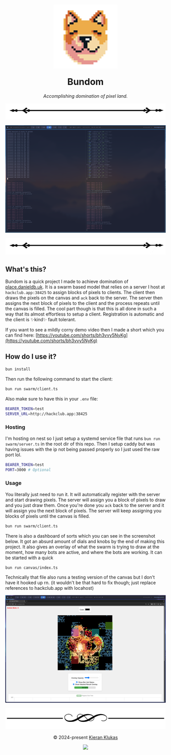 <h1 align="center">
    <img src="https://raw.githubusercontent.com/taciturnaxolotl/bundom/master/.github/images/corgi.png" width="200" alt="Logo"/><br/>
    <img src="https://raw.githubusercontent.com/taciturnaxolotl/carriage/master/.github/images/transparent.png" height="45" width="0px"/>
    Bundom
    <img src="https://raw.githubusercontent.com/taciturnaxolotl/carriage/master/.github/images/transparent.png" height="30" width="0px"/>
</h1>

<p align="center">
    <i>Accomplishing domination of pixel land.</i>
</p>

<p align="center">
	<img src="https://raw.githubusercontent.com/taciturnaxolotl/carriage/master/.github/images/line-break-thin.svg" />
</p>

<p align="center">
	<img src="https://raw.githubusercontent.com/taciturnaxolotl/bundom/master/.github/images/cli.png" />
</p>

<p align="center">
	<img src="https://raw.githubusercontent.com/taciturnaxolotl/carriage/master/.github/images/line-break-thin.svg" />
</p>

## What's this?

Bundom is a quick project I made to achieve domination of [place.danieldb.uk](https://place.danieldb.uk/). It is a swarm based model that relies on a server I host at `hackclub.app:38425` to assign blocks of pixels to clients. The client then draws the pixels on the canvas and `ack` back to the server. The server then assigns the next block of pixels to the client and the process repeats until the canvas is filled. The cool part though is that this is all done in such a way that its almost effortless to setup a client. Registration is automatic and the client is ✨kind✨ fault tolerant.  

If you want to see a mildly corny demo video then I made a short which you can find here: [https://youtube.com/shorts/bh3vvy5NyKg](https://youtube.com/shorts/bh3vvy5NyKg)

## How do I use it?

```bash
bun install
```

Then run the following command to start the client:

```bash
bun run swarm/client.ts
```

Also make sure to have this in your `.env` file:

```bash
BEARER_TOKEN=test
SERVER_URL=http://hackclub.app:38425
```

### Hosting

I'm hosting on nest so I just setup a systemd service file that runs `bun run swarm/server.ts` in the root dir of this repo. Then I setup caddy but was having issues with the ip not being passed properly so I just used the raw port lol.

```bash
BEARER_TOKEN=test
PORT=3000 # Optional
```

### Usage

You literally just need to run it. It will automatically register with the server and start drawing pixels. The server will assign you a block of pixels to draw and you just draw them. Once you're done you `ack` back to the server and it will assign you the next block of pixels. The server will keep assigning you blocks of pixels until the canvas is filled.

```bash
bun run swarm/client.ts
```

There is also a dashboard of sorts which you can see in the screenshot below. It got an absurd amount of dials and knobs by the end of making this project. It also gives an overlay of what the swarm is trying to draw at the moment, how many bots are active, and where the bots are working. It can be started with a quick

```bash
bun run canvas/index.ts
```

Technically that file also runs a testing version of the canvas but I don't have it hooked up rn. (it wouldn't be that hard to fix though; just replace references to hackclub.app with locahost)

![the dashboard running](https://raw.githubusercontent.com/taciturnaxolotl/bundom/master/.github/images/canvas.png)

<p align="center">
	<img src="https://raw.githubusercontent.com/taciturnaxolotl/carriage/master/.github/images/line-break.svg" />
</p>

<p align="center">
	&copy 2024-present <a href="https://github.com/taciturnaxolotl">Kieran Klukas</a>
</p>

<p align="center">
	<a href="https://github.com/taciturnaxolotl/bundom/blob/master/LICENSE.md"><img src="https://img.shields.io/static/v1.svg?style=for-the-badge&label=License&message=MIT&logoColor=d9e0ee&colorA=363a4f&colorB=b7bdf8"/></a>
</p>
